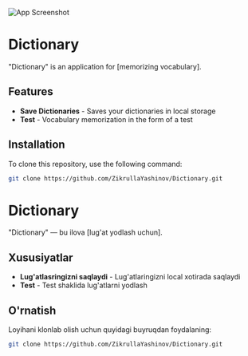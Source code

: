 ![App Screenshot](./screen1.png)

# Dictionary

"Dictionary" is an application for [memorizing vocabulary].

## Features

- **Save Dictionaries** - Saves your dictionaries in local storage
- **Test** - Vocabulary memorization in the form of a test

## Installation

To clone this repository, use the following command:

```bash
git clone https://github.com/ZikrullaYashinov/Dictionary.git
```

# Dictionary

"Dictionary" — bu ilova [lug'at yodlash uchun].

## Xususiyatlar

- **Lug'atlasringizni saqlaydi** - Lug'atlaringizni local xotirada saqlaydi
- **Test** - Test shaklida lug'atlarni yodlash

## O'rnatish

Loyihani klonlab olish uchun quyidagi buyruqdan foydalaning:

```bash
git clone https://github.com/ZikrullaYashinov/Dictionary.git
```
